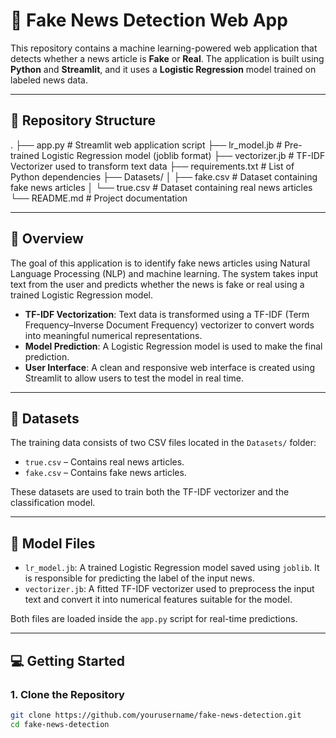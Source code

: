 # 📰 Fake News Detection Web App

This repository contains a machine learning-powered web application that detects whether a news article is **Fake** or **Real**. The application is built using **Python** and **Streamlit**, and it uses a **Logistic Regression** model trained on labeled news data.

---

## 📁 Repository Structure

.
├── app.py # Streamlit web application script
├── lr_model.jb # Pre-trained Logistic Regression model (joblib format)
├── vectorizer.jb # TF-IDF Vectorizer used to transform text data
├── requirements.txt # List of Python dependencies
├── Datasets/
│ ├── fake.csv # Dataset containing fake news articles
│ └── true.csv # Dataset containing real news articles
└── README.md # Project documentation

---

## 🧠 Overview

The goal of this application is to identify fake news articles using Natural Language Processing (NLP) and machine learning. The system takes input text from the user and predicts whether the news is fake or real using a trained Logistic Regression model.

- **TF-IDF Vectorization**: Text data is transformed using a TF-IDF (Term Frequency–Inverse Document Frequency) vectorizer to convert words into meaningful numerical representations.
- **Model Prediction**: A Logistic Regression model is used to make the final prediction.
- **User Interface**: A clean and responsive web interface is created using Streamlit to allow users to test the model in real time.

---

## 🧪 Datasets

The training data consists of two CSV files located in the `Datasets/` folder:

- `true.csv` – Contains real news articles.
- `fake.csv` – Contains fake news articles.

These datasets are used to train both the TF-IDF vectorizer and the classification model.

---

## 🧰 Model Files

- `lr_model.jb`: A trained Logistic Regression model saved using `joblib`. It is responsible for predicting the label of the input news.
- `vectorizer.jb`: A fitted TF-IDF vectorizer used to preprocess the input text and convert it into numerical features suitable for the model.

Both files are loaded inside the `app.py` script for real-time predictions.

---

## 💻 Getting Started

### 1. Clone the Repository

```bash
git clone https://github.com/yourusername/fake-news-detection.git
cd fake-news-detection
```

